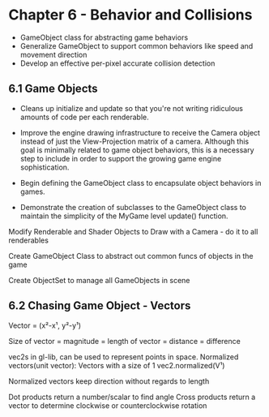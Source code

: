 # Chapter 6 - Behavior and Collisions

* GameObject class for abstracting game behaviors
* Generalize GameObject to support common behaviors like speed and movement direction
* Develop an effective per-pixel accurate collision detection

## 6.1 Game Objects

* Cleans up initialize and update so that you're not writing ridiculous amounts of code per each renderable.

* Improve the engine drawing infrastructure to receive the Camera object instead of just the View-Projection matrix of a camera. Although this goal is minimally related to game object behaviors, this is a necessary step to include in order to support the growing game engine sophistication.
* Begin defining the GameObject class to encapsulate object behaviors in games.
* Demonstrate the creation of subclasses to the GameObject class to maintain the simplicity of the MyGame level update() function.

Modify Renderable and Shader Objects to Draw with a Camera - do it to all renderables

Create GameObject Class to abstract out common funcs of objects in the game

Create ObjectSet to manage all GameObjects in scene

## 6.2 Chasing Game Object - Vectors

Vector = (x²-x¹, y²-y¹)

Size of vector = magnitude = length of vector = distance = difference

vec2s in gl-lib, can be used to represent points in space.
Normalized vectors(unit vector): Vectors with a size of 1
vec2.normalized(V¹)

Normalized vectors keep direction without regards to length

Dot products return a number/scalar to find angle
Cross products return a vector to determine clockwise or counterclockwise rotation